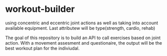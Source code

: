 # workout-builder
using concentric and eccentric joint actions as well as taking into account available equipment. Last attributew will be type(strength, cardio, rehab)

The goal of this repository is to build an API to call exercises based on joint action. With a movement assesment and questionaire, the output will be the best workout plan for the indiviudal.  
